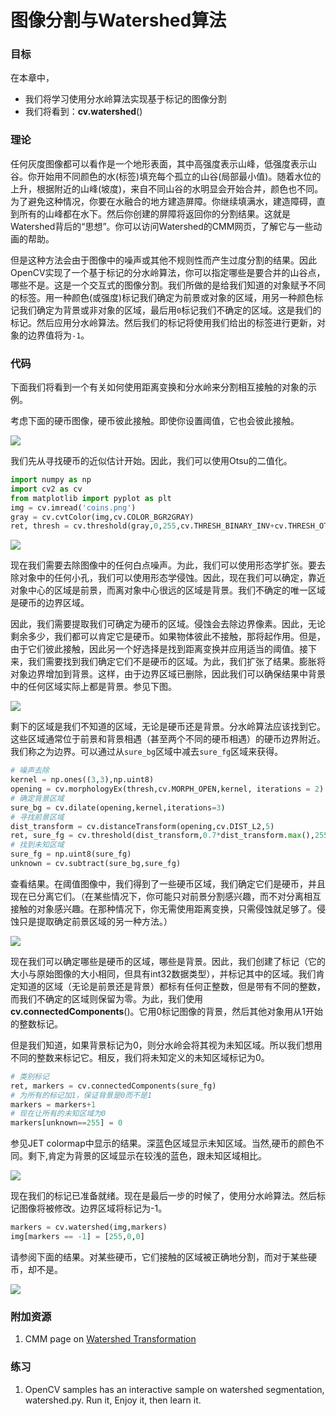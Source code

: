 # 图像分割与Watershed算法


 
  

### 目标

在本章中，
- 我们将学习使用分水岭算法实现基于标记的图像分割
- 我们将看到：**cv.watershed**()

### 理论

任何灰度图像都可以看作是一个地形表面，其中高强度表示山峰，低强度表示山谷。你开始用不同颜色的水(标签)填充每个孤立的山谷(局部最小值)。随着水位的上升，根据附近的山峰(坡度)，来自不同山谷的水明显会开始合并，颜色也不同。为了避免这种情况，你要在水融合的地方建造屏障。你继续填满水，建造障碍，直到所有的山峰都在水下。然后你创建的屏障将返回你的分割结果。这就是Watershed背后的“思想”。你可以访问Watershed的CMM网页，了解它与一些动画的帮助。

但是这种方法会由于图像中的噪声或其他不规则性而产生过度分割的结果。因此OpenCV实现了一个基于标记的分水岭算法，你可以指定哪些是要合并的山谷点，哪些不是。这是一个交互式的图像分割。我们所做的是给我们知道的对象赋予不同的标签。用一种颜色(或强度)标记我们确定为前景或对象的区域，用另一种颜色标记我们确定为背景或非对象的区域，最后用`0`标记我们不确定的区域。这是我们的标记。然后应用分水岭算法。然后我们的标记将使用我们给出的标签进行更新，对象的边界值将为`-1`。

### 代码

下面我们将看到一个有关如何使用距离变换和分水岭来分割相互接触的对象的示例。

考虑下面的硬币图像，硬币彼此接触。即使你设置阈值，它也会彼此接触。

![](http://qiniu.aihubs.net/water_coins.jpg)

我们先从寻找硬币的近似估计开始。因此，我们可以使用Otsu的二值化。

```python
import numpy as np
import cv2 as cv
from matplotlib import pyplot as plt
img = cv.imread('coins.png')
gray = cv.cvtColor(img,cv.COLOR_BGR2GRAY)
ret, thresh = cv.threshold(gray,0,255,cv.THRESH_BINARY_INV+cv.THRESH_OTSU)
```

![](http://qiniu.aihubs.net/water_thresh.jpg)

现在我们需要去除图像中的任何白点噪声。为此，我们可以使用形态学扩张。要去除对象中的任何小孔，我们可以使用形态学侵蚀。因此，现在我们可以确定，靠近对象中心的区域是前景，而离对象中心很远的区域是背景。我们不确定的唯一区域是硬币的边界区域。

因此，我们需要提取我们可确定为硬币的区域。侵蚀会去除边界像素。因此，无论剩余多少，我们都可以肯定它是硬币。如果物体彼此不接触，那将起作用。但是，由于它们彼此接触，因此另一个好选择是找到距离变换并应用适当的阈值。接下来，我们需要找到我们确定它们不是硬币的区域。为此，我们扩张了结果。膨胀将对象边界增加到背景。这样，由于边界区域已删除，因此我们可以确保结果中背景中的任何区域实际上都是背景。参见下图。

![](http://qiniu.aihubs.net/water_fgbg.jpg)

剩下的区域是我们不知道的区域，无论是硬币还是背景。分水岭算法应该找到它。这些区域通常位于前景和背景相遇（甚至两个不同的硬币相遇）的硬币边界附近。我们称之为边界。可以通过从`sure_bg`区域中减去`sure_fg`区域来获得。

```python
# 噪声去除
kernel = np.ones((3,3),np.uint8)
opening = cv.morphologyEx(thresh,cv.MORPH_OPEN,kernel, iterations = 2)
# 确定背景区域
sure_bg = cv.dilate(opening,kernel,iterations=3)
# 寻找前景区域
dist_transform = cv.distanceTransform(opening,cv.DIST_L2,5)
ret, sure_fg = cv.threshold(dist_transform,0.7*dist_transform.max(),255,0)
# 找到未知区域
sure_fg = np.uint8(sure_fg)
unknown = cv.subtract(sure_bg,sure_fg)
```

查看结果。在阈值图像中，我们得到了一些硬币区域，我们确定它们是硬币，并且现在已分离它们。（在某些情况下，你可能只对前景分割感兴趣，而不对分离相互接触的对象感兴趣。在那种情况下，你无需使用距离变换，只需侵蚀就足够了。侵蚀只是提取确定前景区域的另一种方法。）

![](http://qiniu.aihubs.net/water_dt.jpg)

现在我们可以确定哪些是硬币的区域，哪些是背景。因此，我们创建了标记（它的大小与原始图像的大小相同，但具有int32数据类型），并标记其中的区域。我们肯定知道的区域（无论是前景还是背景）都标有任何正整数，但是带有不同的整数，而我们不确定的区域则保留为零。为此，我们使用**cv.connectedComponents**()。它用0标记图像的背景，然后其他对象用从1开始的整数标记。

但是我们知道，如果背景标记为0，则分水岭会将其视为未知区域。所以我们想用不同的整数来标记它。相反，我们将未知定义的未知区域标记为0。

```python
# 类别标记
ret, markers = cv.connectedComponents(sure_fg)
# 为所有的标记加1，保证背景是0而不是1
markers = markers+1
# 现在让所有的未知区域为0
markers[unknown==255] = 0
```

参见JET colormap中显示的结果。深蓝色区域显示未知区域。当然,硬币的颜色不同。剩下,肯定为背景的区域显示在较浅的蓝色，跟未知区域相比。

![](http://qiniu.aihubs.net/water_marker.jpg)

现在我们的标记已准备就绪。现在是最后一步的时候了，使用分水岭算法。然后标记图像将被修改。边界区域将标记为-1。

```python
markers = cv.watershed(img,markers) 
img[markers == -1] = [255,0,0]
```

请参阅下面的结果。对某些硬币，它们接触的区域被正确地分割，而对于某些硬币，却不是。

![](http://qiniu.aihubs.net/water_result.jpg)

### 附加资源

1. CMM page on [Watershed Transformation](http://cmm.ensmp.fr/~beucher/wtshed.html)

### 练习

1. OpenCV samples has an interactive sample on watershed segmentation, watershed.py. Run it, Enjoy it, then learn it.